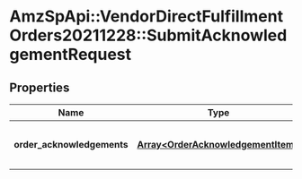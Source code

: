 # AmzSpApi::VendorDirectFulfillmentOrders20211228::SubmitAcknowledgementRequest

## Properties
Name | Type | Description | Notes
------------ | ------------- | ------------- | -------------
**order_acknowledgements** | [**Array&lt;OrderAcknowledgementItem&gt;**](OrderAcknowledgementItem.md) | A list of one or more purchase orders. | [optional] 


